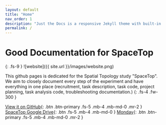 ```yaml
---
layout: default
title: "Home"
nav_order: 1
description: "Just the Docs is a responsive Jekyll theme with built-in search that is easily customizable and hosted on GitHub Pages."
permalink: /
---
```


# Good Documentation for SpaceTop
{: .fs-9 }
![website]({{ site.url }}/images/website.png)

This github pages is dedicated for the Spatial Topology study "SpaceTop". We aim to closely document every step of the experiment and have everything in one place (recruitment, task description, task code, project planning, task analysis code, troubleshooting documentation.)
{: .fs-4 .fw-300 }

[View it on GitHub](https://github.com/spatialtopology){: .btn .btn-primary .fs-5 .mb-4 .mb-md-0 .mr-2 } [SpaceTop Google Drive](https://drive.google.com/open?id=1hC8EEWQ5k54oWWkbssdCWg6--vCz4009){: .btn .fs-5 .mb-4 .mb-md-0 }  [Monday](https://canlab.monday.com/boards/110889235?finish_wizard=true){: .btn .btn-primary .fs-5 .mb-4 .mb-md-0 .mr-2 }
